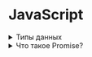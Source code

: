 # JavaScript

<details>
    <summary>Типы данных</summary>

    null - содержит одно значение (null)
    undefined - означает, что значение не было присвоено
    boolean.
    number.
    string.
    object - хранят коллекции данных
    Символ (symbol) - примитивный тип данных,использующийся для создания уникальных идентификаторов.
 *   let in = Symbol("id")

    BigInt - позволяет работать с числами большой длинны

</details>

<details>
    <summary>Что такое Promise?</summary>

    Промис (Promise) — специальный объект JavaScript, который используется для написания и
    обработки асинхронного кода. Асинхронные функции возвращают объект Promise в качестве значения.
    Внутри промиса работает асинхронная операция, 
    которая управляет его состоянием. 
    Промис может находиться в одном из трёх состояний
    : pending — стартовое состояние, операция стартовала; fulfilled — получен результат; rejected — ошибка.

На promise можно навешивать колбэки двух типов:

* resolve – срабатывают, когда promise в состоянии «выполнен успешно».
* reject – срабатывают, когда promise в состоянии «выполнен с ошибкой».

</details>









